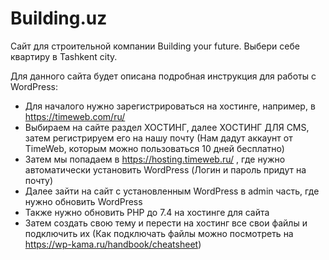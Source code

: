 # Building.uz
Сайт для строительной компании Building your future. Выбери себе квартиру в Tashkent city.

Для данного сайта будет описана подробная инструкция для работы с WordPress:
+ Для началого нужно зарегистрироваться на хостинге, например, в https://timeweb.com/ru/
+ Выбираем на сайте раздел ХОСТИНГ, далее ХОСТИНГ ДЛЯ CMS, затем регистрируем его на нашу почту
(Нам дадут аккаунт от TimeWeb, которым можно пользоваться 10 дней бесплатно)
+ Затем мы попадаем в https://hosting.timeweb.ru/ , где нужно автоматически установить WordPress
(Логин и пароль придут на почту)
+ Далее зайти на сайт с установленным WordPress в admin часть, где нужно обновить WordPress
+ Также нужно обновить PHP до 7.4 на хостинге для сайта
+ Затем создать свою тему и перести на хостинг все свои файлы и подключить их
(Как подключать файлы можно посмотреть на https://wp-kama.ru/handbook/cheatsheet)
